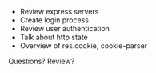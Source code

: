 - Review express servers
- Create login process
- Review user authentication
- Talk about http state
- Overview of res.cookie, cookie-parser

Questions? Review?